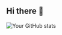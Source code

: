 ## Hi there 👋

![Your GitHub stats](https://github-readme-stats.vercel.app/api?username=tyy-8&show_icons=true&theme=radical)
